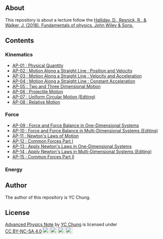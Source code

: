 
## About

This repository is about a lecture follow the [Halliday, D., Resnick, R., & Walker, J. (2018). Fundamentals of physics. John Wiley & Sons.](https://www.wiley.com/en-us/Fundamentals+of+Physics%2C+Extended%2C+11th+Edition-p-9781119306856)

## Contents

### Kinematics
- [AP-01 : Physical Quantity](AP-01/AP-01_%20Physical%20Quantity.pdf)
- [AP-02 : Motion Along a Straight Line : Position and Velocity](AP-02/AP-02_%20Motion%20Along%20a%20Straight%20Line%20_%20Position%20and%20Velocity.pdf)
- [AP-03 : Motion Along a Straight Line : Velocity and Acceleration](AP-03/AP-03_%20Motion%20Along%20a%20Straight%20Line%20_%20Instantaneous%20Velocity%20and%20Acceleration.pdf)
- [AP-04 : Motion Along a Straight Line : Constant Acceleration](AP-04/AP-04_%20Motion%20Along%20a%20Straight%20Line%20_%20Constant%20Acceleration.pdf)
- [AP-05 : Two and Three Dimensional Motion ](AP-05/AP-05_%20Two%20and%20Three%20Dimensional%20Motion.pdf)
- [AP-06 : Projectile Motion ](AP-06/AP-06_%20Projectile%20Motion.pdf)
- [AP-07 : Uniform Circular Motion (Editing)](AP-07/)
- [AP-08 : Relative Motion](AP-08/AP-08_%20RＶelative%20Motion.pdf)

### Force
- [AP-09 : Force and Force Balance in One-Dimensional Systems](AP-09/AP-09_%20Force%20and%20Force%20Balance%20in%20One-Dimensional%20Systems.pdf)
- [AP-10 : Force and Force Balance in Multi-Dimensional Systems (Editing)](AP-10/)
- [AP-11 : Newton's Laws of Motion](AP-11/AP-11_%20Newton's%20Laws%20of%20Motion.pdf)
- [AP-12 : Common Forces Part I](AP-12/AP-12_%20Common%20Force%20Part%20I.pdf)
- [AP-13 : Apply Newton's Laws in One-Dimensional Systems ](AP-13/AP-13_%20Apply%20Newton's%20Laws%20in%20One-Dimensional%20Systems.pdf)
- [AP-14 : Apply Newton's Laws in Multi-Dimensional Systems (Editing)](AP-14/)
- [AP-15 : Common Forces Part II](AP-15/AP-15%20_%20Common%20Force%20Part%20II.pdf)


### Energy

## Author
The author of this repository is YC Chung.


## License
<p xmlns:cc="http://creativecommons.org/ns#" xmlns:dct="http://purl.org/dc/terms/"><a property="dct:title" rel="cc:attributionURL" href="https://github.com/miles0428/Advanced-Physics">Advanced Physics Note</a> by <a rel="cc:attributionURL dct:creator" property="cc:attributionName" href="https://github.com/miles0428">YC Chung</a> is licensed under <a href="https://creativecommons.org/licenses/by-nc-sa/4.0/?ref=chooser-v1" target="_blank" rel="license noopener noreferrer" style="display:inline-block;">CC BY-NC-SA 4.0<img style="height:22px!important;margin-left:3px;vertical-align:text-bottom;" src="https://mirrors.creativecommons.org/presskit/icons/cc.svg?ref=chooser-v1" alt=""><img style="height:22px!important;margin-left:3px;vertical-align:text-bottom;" src="https://mirrors.creativecommons.org/presskit/icons/by.svg?ref=chooser-v1" alt=""><img style="height:22px!important;margin-left:3px;vertical-align:text-bottom;" src="https://mirrors.creativecommons.org/presskit/icons/nc.svg?ref=chooser-v1" alt=""><img style="height:22px!important;margin-left:3px;vertical-align:text-bottom;" src="https://mirrors.creativecommons.org/presskit/icons/sa.svg?ref=chooser-v1" alt=""></a></p>